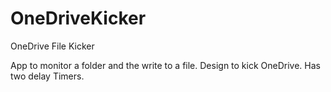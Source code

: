 # OneDriveKicker
OneDrive File Kicker

App to monitor a folder and the write to a file.
Design to kick OneDrive.
Has two delay Timers.
